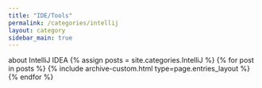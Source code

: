 ```yaml
---
title: "IDE/Tools"
permalink: /categories/intellij
layout: category
sidebar_main: true
---
```


about IntelliJ IDEA
{% assign posts = site.categories.IntelliJ %}
{% for post in posts %} {% include archive-custom.html type=page.entries_layout %} {% endfor %}
